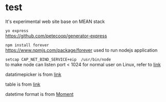 # test
It's experimental web site base on MEAN stack

`yo express`  
https://github.com/petecoop/generator-express

`npm install forever`  
https://www.npmjs.com/package/forever used to run nodejs application

`setcap CAP_NET_BIND_SERVICE+eip  /usr/bin/node`  
to make node can listen port < 1024 for normal user on Linux, refer to  [link](http://stackoverflow.com/questions/413807/is-there-a-way-for-non-root-processes-to-bind-to-privileged-ports-1024-on-l/414258#414258)

datatimepicker is from
[link](http://eonasdan.github.io/bootstrap-datetimepicker/)

table is from 
[link](http://bootstrap-table.wenzhixin.net.cn/)

datetime format is from 
[Moment](http://momentjs.com/)
